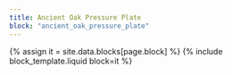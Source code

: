 ```yaml
---
title: Ancient Oak Pressure Plate
block: "ancient_oak_pressure_plate"
---
```


{% assign it = site.data.blocks[page.block] %}
{% include block_template.liquid block=it %}

